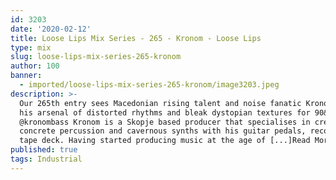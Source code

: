 ```yaml
---
id: 3203
date: '2020-02-12'
title: Loose Lips Mix Series - 265 - Kronom - Loose Lips
type: mix
slug: loose-lips-mix-series-265-kronom
author: 100
banner:
  - imported/loose-lips-mix-series-265-kronom/image3203.jpeg
description: >-
  Our 265th entry sees Macedonian rising talent and noise fanatic Kronom deploy
  his arsenal of distorted rhythms and bleak dystopian textures for 90&#8242;!
  @kronombass Kronom is a Skopje based producer that specialises in creating
  concrete percussion and cavernous synths with his guitar pedals, recorder and
  tape deck. Having started producing music at the age of [...]Read More...
published: true
tags: Industrial
---
```

